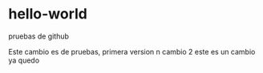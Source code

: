 # hello-world
pruebas de github

Este cambio es de pruebas, primera version 
n cambio 2
este es un cambio ya quedo
